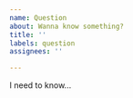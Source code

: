 ```yaml
---
name: Question
about: Wanna know something?
title: ''
labels: question
assignees: ''

---
```


I need to know...
